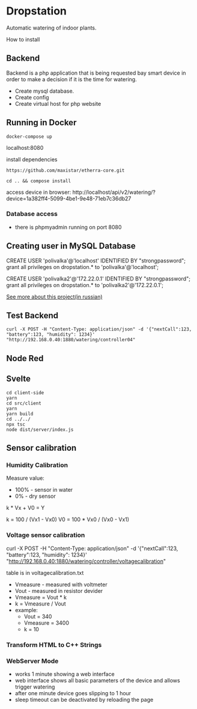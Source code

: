 # Dropstation

Automatic watering of indoor plants.

How to install

## Backend

Backend is a php application that is being requested bay smart device in order to make a decision if it is the time for watering.

- Create mysql database.
- Create config
- Create virtual host for php website

## Running in Docker

`docker-compose up`

localhost:8080

install dependencies

`https://github.com/maxistar/etherra-core.git`

`cd .. && compose install`

access device in browser: http://localhost/api/v2/watering/?device=1a382ff4-5099-4be1-9e48-71eb7c36db27


### Database access

- there is phpmyadmin running on port 8080

## Creating user in MySQL Database

CREATE USER 'polivalka'@'localhost' IDENTIFIED BY "strongpassword";
grant all privileges on dropstation.* to 'polivalka'@'localhost';

CREATE USER 'polivalka2'@'172.22.0.1' IDENTIFIED BY "strongpassword";
grant all privileges on dropstation.* to 'polivalka2'@'172.22.0.1';


[See more about this project(in russian)](http://maxistar.ru/projects/diy/watering/)


## Test Backend

```shell
curl -X POST -H "Content-Type: application/json" -d '{"nextCall":123, "battery":123, "humidity": 1234}' "http://192.168.0.40:1880/watering/controller04"

```


## Node Red

## Svelte

```
cd client-side
yarn
cd src/client
yarn
yarn build
cd ../../
npx tsc
node dist/server/index.js
```

## Sensor calibration

### Humidity Calibration

Measure value:

- 100% - sensor in water
- 0% - dry sensor

k * Vx + V0 = Y

k = 100  / (Vx1 - Vx0)
V0 = 100 * Vx0 / (Vx0 - Vx1)


### Voltage sensor calibration

curl -X POST -H "Content-Type: application/json" -d '{"nextCall":123, "battery":123, "humidity": 1234}' "http://192.168.0.40:1880/watering/controller/voltagecalibration"


table is in voltagecalibration.txt

- Vmeasure - measured with voltmeter
- Vout - measured in resistor devider
- Vmeasure = Vout * k
- k = Vmeasure / Vout 
- example:
  - Vout = 340
  - Vmeasure = 3400
  - k = 10


### Transform HTML to C++ Strings


### WebServer Mode

- works 1 minute showing a web interface
- web interface shows all basic parameters of the device and allows trigger watering
- after one minute device goes slipping to 1 hour
- sleep timeout can be deactivated by reloading the page
